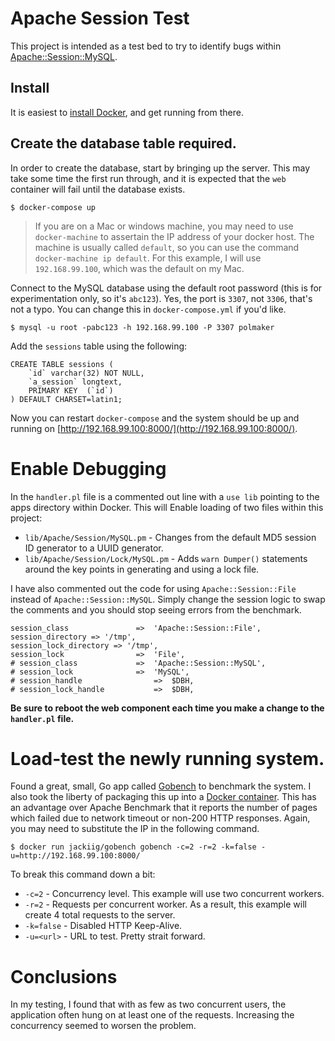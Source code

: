 # Apache Session Test

This project is intended as a test bed to try to identify bugs within
[Apache::Session::MySQL](http://search.cpan.org/~chorny/Apache-Session-1.93/lib/Apache/Session/MySQL.pm).

## Install

It is easiest to [install Docker](https://docs.docker.com/mac/started/),
and get running from there.

## Create the database table required.

In order to create the database, start by bringing up the server.  This may take
some time the first run through, and it is expected that the `web` container
will fail until the database exists.

    $ docker-compose up

> If you are on a Mac or windows machine, you may need to use `docker-machine`
> to assertain the IP address of your docker host.  The machine is usually
> called `default`, so you can use the command `docker-machine ip default`.
> For this example, I will use `192.168.99.100`, which was the default on my
> Mac.

Connect to the MySQL database using the default root password (this is for
experimentation only, so it's `abc123`).  Yes, the port is `3307`, not `3306`,
that's not a typo.  You can change this in `docker-compose.yml` if you'd like.

    $ mysql -u root -pabc123 -h 192.168.99.100 -P 3307 polmaker

Add the `sessions` table using the following:

    CREATE TABLE sessions (
    	`id` varchar(32) NOT NULL,
    	`a_session` longtext,
    	PRIMARY KEY  (`id`)
    ) DEFAULT CHARSET=latin1;

Now you can restart `docker-compose` and the system should be up and running
on [http://192.168.99.100:8000/](http://192.168.99.100:8000/).

# Enable Debugging

In the `handler.pl` file is a commented out line with a `use lib` pointing to
the apps directory within Docker.  This will Enable loading of two files within this project:

  - `lib/Apache/Session/MySQL.pm` - Changes from the default MD5 session ID
  generator to a UUID generator.
  - `lib/Apache/Session/Lock/MySQL.pm` - Adds `warn Dumper()` statements around
  the key points in generating and using a lock file.

I have also commented out the code for using `Apache::Session::File` instead of
`Apache::Session::MySQL`.  Simply change the session logic to swap the comments
and you should stop seeing errors from the benchmark.

	session_class        		=>	'Apache::Session::File',
	session_directory => '/tmp',
	session_lock_directory => '/tmp',
	session_lock				=>	'File',
	# session_class        		=>	'Apache::Session::MySQL',
	# session_lock				=>	'MySQL',
	# session_handle				=>	$DBH,
	# session_lock_handle			=>	$DBH,

**Be sure to reboot the web component each time you make a change to the
`handler.pl` file.**

# Load-test the newly running system.

Found a great, small, Go app called
[Gobench](https://github.com/cmpxchg16/gobench) to benchmark the system.  I
also took the liberty of packaging this up into a [Docker container](https://hub.docker.com/r/jackiig/gobench/).
This has an advantage over Apache Benchmark that it reports the number of
pages which failed due to network timeout or non-200 HTTP responses.  Again,
you may need to substitute the IP in the following command.

    $ docker run jackiig/gobench gobench -c=2 -r=2 -k=false -u=http://192.168.99.100:8000/

To break this command down a bit:

- `-c=2` - Concurrency level.  This example will use two concurrent workers.
- `-r=2` - Requests per concurrent worker.  As a result, this example will
create 4 total requests to the server.
- `-k=false` - Disabled HTTP Keep-Alive.
- `-u=<url>` - URL to test.  Pretty strait forward.

# Conclusions

In my testing, I found that with as few as two concurrent users, the application
often hung on at least one of the requests.  Increasing the concurrency seemed
to worsen the problem.
